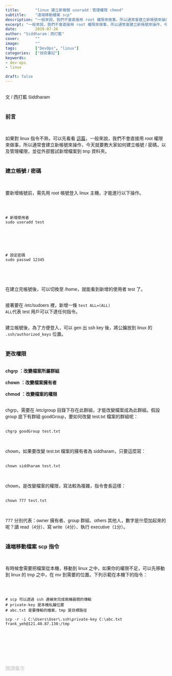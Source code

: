 ```yaml
---
title:       "linux 建立新帳號 useradd：管理權限 chmod"
subtitle:    "遠端移動檔案 scp"
description: "一般來說，我們不會直接用 root 權限來做事，所以通常會建立新帳號來操作，今天就要教大家如何建立帳號 / 密碼，以及管理權限，並從外部嘗試新增檔案到 tmp 資料夾......"
excerpt: "一般來說，我們不會直接用 root 權限來做事，所以通常會建立新帳號來操作，今天就要教大家如何建立帳號 / 密碼，以及管理權限，並從外部嘗試新增檔案到 tmp 資料夾......"
date:        2019-07-26
author: "Siddharam｜西打藍"
cover:       ""
image:       ""
tags:        ["DevOps", "linux"]
categories:  ["技術筆記"]
keywords:
- dev-ops
- linux

draft: false
---
```


<article style="font-family: 'Noto Sans TC', '微軟正黑體', sans-serif; font-weight: 300;">

<br>文 / 西打藍 Siddharam<br><br>

<h3 class="article-h1-color">前言</h3><br>

如果對 linux 指令不熟，可以先看看 <a href="https://siddharam.com.tw/post/20190724/">這篇</a>，一般來說，我們不會直接用 root 權限來做事，所以通常會建立新帳號來操作，今天就要教大家如何建立帳號 / 密碼，以及管理權限，並從外部嘗試新增檔案到 tmp 資料夾。<br><br>

<h3 class="article-h1-color">建立帳號 / 密碼</h3><br>

要新增帳號前，需先用 root 帳號登入 linux 主機，才能進行以下操作。<br><br>

<pre><code><br>
# 新增使用者
sudo useradd test<br>
</code></pre><br>

<pre><code><br>
# 設定密碼
sudo passwd 12345<br>
</code></pre><br><br>

在建立完帳號後，可以切換至 /home，就能看到新增的使用者 test 了。<br><br>

接著要在 /etc/sudoers 裡，新增一條 <code>test ALL=(ALL) ALL</code>代表 test 用戶可以下達任何指令。<br><br>

建立帳號後，為了方便登入，可以 gen 出 ssh key 後，將公鑰放到 linux 的 <code>.ssh/authorized_keys</code> 位置。<br><br>

<h3 class="article-h1-color">更改權限</h3><br>

<b>
chgrp ：改變檔案所屬群組<br><br>
chown ：改變檔案擁有者<br><br>
chmod ：改變檔案的權限
</b><br><br>

chgrp，需要在 /etc/group 目錄下存在此群組，才能改變檔案成為此群組。假設 group 底下有群組 goodGroup，要如何改變 test.txt 檔案的群組呢：<br><br>

<pre><code>chgrp goodGroup test.txt</code></pre><br>

chown，如果要改變 test.txt 檔案的擁有者為 siddharam，只要這麼寫：<br><br>

<pre><code>chown siddharam test.txt</code></pre><br>

chown，是改變檔案的權限，寫法較為複雜，指令會長這樣：<br><br>

<pre><code>chown 777 test.txt</code></pre><br>

777 分別代表：owner 擁有者、group 群組、others 其他人，數字是什麼加起來的呢？讀 read（4分）、寫 write（4分）、執行 executive（1分）。<br><br>


<h3 class="article-h1-color">遠端移動檔案 scp 指令</h3><br>

有時候會需要把檔案從本機，移動到 linux 之中，如果你的權限不足，可以先移動到 linux 的 tmp 之中，在 mv 到需要的位置。下列示範在本機下的指令：<br><br>

<pre><code><br>
# scp 可以透過 ssh 連線來完成兩機器間的傳輸
# private-key 是本機私鑰位置
# abc.txt 是要傳輸的檔案，tmp 是目標路徑<br>
scp -r -i C:\Users\User\.ssh\private-key C:\abc.txt frank_yeh@121.40.87.130:/tmp<br>
</code></pre><br>




<br><br><br>

</article>

<div style="color: #bfbfbf; font-size: 15px;" id="busuanzi_container_page_pv">
  閱讀量<span id="busuanzi_value_page_pv"></span>次
</div>

<script src="../../js/post.js"></script>